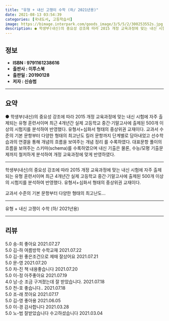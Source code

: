 ```yaml
---
title: "유형 + 내신 고쟁이 수학 (하/ 2021년용)"
date: 2021-08-13 03:54:39
categories: [국내도서, 고등학습서]
image: https://bimage.interpark.com/goods_image/3/5/5/2/300253552s.jpg
description: ● 학생부(내신)의 중요성 강조에 따라 2015 개정 교육과정에 맞는 내신 시험에 자주 출제되는 유형 훈련서이며 최근 4개년간 실제 고등학교 중간·기말고사에 출제된 500개 이상의 시험지를 분석하여 반영했다. 유형서+심화서 형태의 중상위권 교재이다. 교과서 수준의 기본 문항부터 다양한
---
```


## **정보**

- **ISBN : 9791161238616**
- **출판사 : 이투스북**
- **출판일 : 20190128**
- **저자 : 신승범**

------



## **요약**

●  학생부(내신)의 중요성 강조에 따라 2015 개정 교육과정에 맞는 내신 시험에 자주 출제되는 유형 훈련서이며 최근 4개년간 실제 고등학교 중간·기말고사에 출제된 500개 이상의 시험지를 분석하여 반영했다. 유형서+심화서 형태의 중상위권 교재이다. 교과서 수준의 기본 문항부터 다양한 형태의 최고난도 킬러 문항까지 단계별로 담아내었고 선수학습과의 연결을 통해 개념의 흐름을 보여주는 개념 정리 를 수록하였다. 대표문항 풀이의 흐름을 보여주는 스키마(schema)를 수록하였으며 내신 기출은 물론, 수능/모평 기출문제까지 철저하게 분석하여 개정 교육과정에 맞게 반영하였다.

------

학생부(내신)의 중요성 강조에 따라 2015 개정 교육과정에 맞는 내신 시험에 자주 출제되는 유형 훈련서이며 최근 4개년간 실제 고등학교 중간·기말고사에 출제된 500개 이상의 시험지를 분석하여 반영했다. 유형서+심화서 형태의 중상위권 교재이다. 

교과서 수준의 기본 문항부터 다양한 형태의 최고난도... 

------


유형 + 내신 고쟁이 수학 (하/ 2021년용) 

------


## **리뷰** 

5.0 송-희 좋아요  2021.07.27 <br/>5.0 김-하 여름방학 수학교재 2021.07.22 <br/>5.0 김-원 좋은조건으로 제때 잘샀어요 2021.07.21 <br/>5.0 문-영  2021.07.20 <br/>5.0 차-진 책 내용좋습니다 2021.07.20 <br/>5.0 이-정 아주좋아요 2021.07.19 <br/>4.0 남-순 조금 구겨졌는데 잘 받았습니다. 2021.07.18 <br/>5.0 천-호 좋습니다.. 2021.07.18 <br/>5.0 조-래 쪼아요 2021.07.17 <br/>5.0 김-영 좋아용  2021.06.05 <br/>5.0 이-경 감사합니다 2021.03.28 <br/>5.0 노-범 잘받았습니다 수고하셨습니다  2021.03.04 <br/>